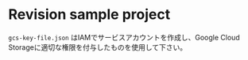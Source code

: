 # Revision sample project

`gcs-key-file.json` はIAMでサービスアカウントを作成し、Google Cloud Storageに適切な権限を付与したものを使用して下さい。
